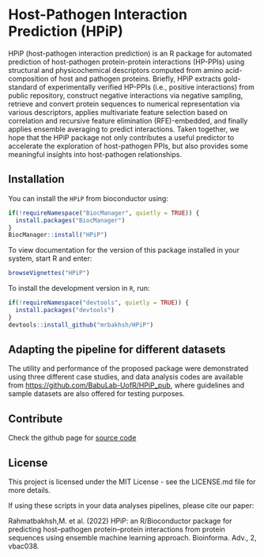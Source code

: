 # Host-Pathogen Interaction Prediction (HPiP)

HPiP (host-pathogen interaction prediction) is an R package for automated prediction of host-pathogen protein-protein interactions (HP-PPIs) using structural and physicochemical descriptors computed from amino acid-composition of host and pathogen proteins. Briefly, HPiP extracts gold-standard of experimentally verified HP-PPIs (i.e., positive interactions) from public repository, construct negative interactions via negative sampling, retrieve and convert protein sequences to numerical representation via various descriptors, applies multivariate feature selection based on correlation and recursive feature elimination (RFE)-embedded, and finally applies ensemble averaging to predict interactions. Taken together, we hope that the HPiP package not only contributes a useful predictor to accelerate the exploration of host-pathogen PPIs, but also provides some meaningful insights into host-pathogen relationships.
## Installation

You can install the `HPiP` from bioconductor using:

```r
if(!requireNamespace("BiocManager", quietly = TRUE)) {
  install.packages("BiocManager") 
}
BiocManager::install("HPiP")
```

To view documentation for the version of this package installed in your system, start R and enter:

```r
browseVignettes("HPiP")
```

To install the development version in `R`, run:
  
```r
if(!requireNamespace("devtools", quietly = TRUE)) {
  install.packages("devtools") 
}
devtools::install_github("mrbakhsh/HPiP")
```

## Adapting the pipeline for different datasets

The utility and performance of the proposed package were demonstrated using three different case studies, and data analysis codes are available from https://github.com/BabuLab-UofR/HPiP_pub, where guidelines and sample datasets are also offered for testing purposes.

## Contribute

Check the github page for [source code](https://github.com/BabuLab-UofR/HPiP)

## License
This project is licensed under the MIT License - see the LICENSE.md file for more details.

If using these scripts in your data analyses pipelines, please cite our paper:

Rahmatbakhsh,M. et al. (2022) HPiP: an R/Bioconductor package for predicting host–pathogen protein–protein interactions from protein sequences using ensemble machine learning approach. Bioinforma. Adv., 2, vbac038.
